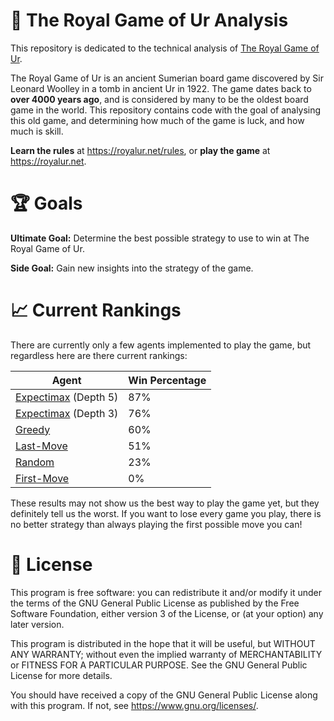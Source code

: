 # 🎲 The Royal Game of Ur Analysis
This repository is dedicated to the technical analysis of
[The Royal Game of Ur](https://en.wikipedia.org/wiki/Royal_Game_of_Ur).

The Royal Game of Ur is an ancient Sumerian board game discovered by Sir Leonard Woolley in a
tomb in ancient Ur in 1922. The game dates back to **over 4000 years ago**, and is considered
by many to be the oldest board game in the world. This repository contains code with the goal
of analysing this old game, and determining how much of the game is luck, and how much is skill.

**Learn the rules** at https://royalur.net/rules, or **play the game** at https://royalur.net.


# 🏆 Goals
**Ultimate Goal:** Determine the best possible strategy to use to win at The Royal Game of Ur.

**Side Goal:** Gain new insights into the strategy of the game.

# 📈 Current Rankings

There are currently only a few agents implemented to play the game, but regardless
here are there current rankings:

| Agent | Win Percentage |
| ----- | -------------- |
| [Expectimax](src/main/java/com/sothatsit/royalur/ai/ExpectimaxAgent.java) (Depth 5)  | 87% |
| [Expectimax](src/main/java/com/sothatsit/royalur/ai/ExpectimaxAgent.java) (Depth 3)  | 76% |
| [Greedy](src/main/java/com/sothatsit/royalur/ai/GreedyAgent.java)                    | 60% |
| [Last-Move](src/main/java/com/sothatsit/royalur/ai/LastMoveAgent.java)               | 51% |
| [Random](src/main/java/com/sothatsit/royalur/ai/RandomAgent.java)                    | 23% |
| [First-Move](src/main/java/com/sothatsit/royalur/ai/FirstMoveAgent.java)             | 0%  |

These results may not show us the best way to play the game yet, but they definitely
tell us the worst. If you want to lose every game you play, there is no better
strategy than always playing the first possible move you can!


# 📝 License
This program is free software: you can redistribute it and/or modify
it under the terms of the GNU General Public License as published by
the Free Software Foundation, either version 3 of the License, or
(at your option) any later version.

This program is distributed in the hope that it will be useful,
but WITHOUT ANY WARRANTY; without even the implied warranty of
MERCHANTABILITY or FITNESS FOR A PARTICULAR PURPOSE.  See the
GNU General Public License for more details.

You should have received a copy of the GNU General Public License
along with this program.  If not, see <https://www.gnu.org/licenses/>.
